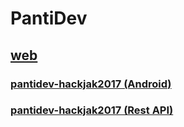 # PantiDev

## [web](http://awseb-e-e-awsebloa-19aedqm1ecvzp-1894315445.ap-southeast-1.elb.amazonaws.com/)

### [pantidev-hackjak2017 (Android)](https://pantidev.github.io/hackjak2017_android_pantidev/)

### [pantidev-hackjak2017 (Rest API)](https://pantidev.github.io/hackjak2017_api_pantidev/)



